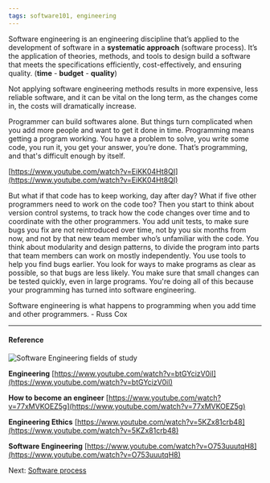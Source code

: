 ```yaml
---
tags: software101, engineering
---
```


Software engineering is an engineering discipline that’s applied to the
development of software in a **systematic approach** (software process). It’s
the application of theories, methods, and tools to design build a software that
meets the specifications efficiently, cost-effectively, and ensuring quality.
(**time** - **budget** - **quality**)

Not applying software engineering methods results in more expensive, less
reliable software, and it can be vital on the long term, as the changes come in,
the costs will dramatically increase.

Programmer can build softwares alone. But things turn complicated when you add
more people and want to get it done in time. Programming means getting a program
working. You have a problem to solve, you write some code, you run it, you get
your answer, you’re done. That’s programming, and that's difficult enough by
itself.

[https://www.youtube.com/watch?v=EiKK04Ht8QI](https://www.youtube.com/watch?v=EiKK04Ht8QI)

But what if that code has to keep working, day after day? What if five other
programmers need to work on the code too? Then you start to think about version
control systems, to track how the code changes over time and to coordinate with
the other programmers. You add unit tests, to make sure bugs you fix are not
reintroduced over time, not by you six months from now, and not by that new team
member who’s unfamiliar with the code. You think about modularity and design
patterns, to divide the program into parts that team members can work on mostly
independently. You use tools to help you find bugs earlier. You look for ways to
make programs as clear as possible, so that bugs are less likely. You make sure
that small changes can be tested quickly, even in large programs. You're doing
all of this because your programming has turned into software engineering.

Software engineering is what happens to programming when you add time and other
programmers. - Russ Cox

---

#### Reference

![Software Engineering fields of study](https://s3-ap-southeast-1.amazonaws.com/dwarvesf-outline/uploads/34adb8ba-29bc-4ab8-b128-fea45fade09c/3e894895-6860-4735-b613-38197531fa30/study.png)

**Engineering**
[https://www.youtube.com/watch?v=btGYcizV0iI](https://www.youtube.com/watch?v=btGYcizV0iI)

**How to become an engineer**
[https://www.youtube.com/watch?v=77xMVKOEZ5g](https://www.youtube.com/watch?v=77xMVKOEZ5g)

**Engineering Ethics**
[https://www.youtube.com/watch?v=5KZx81crb48](https://www.youtube.com/watch?v=5KZx81crb48)

**Software Engineering**
[https://www.youtube.com/watch?v=O753uuutqH8](https://www.youtube.com/watch?v=O753uuutqH8)

Next:
[Software process](https://outline.d.foundation/doc/software-process-OsdIN0Utsh)
